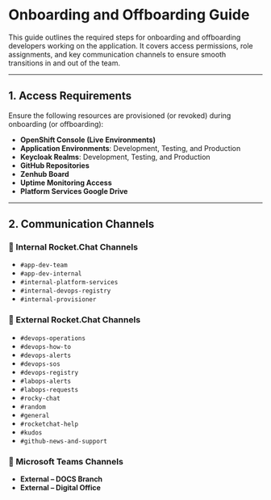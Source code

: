 # Onboarding and Offboarding Guide

This guide outlines the required steps for onboarding and offboarding developers working on the application. It covers access permissions, role assignments, and key communication channels to ensure smooth transitions in and out of the team.

---

## 1. Access Requirements

Ensure the following resources are provisioned (or revoked) during onboarding (or offboarding):

-   **OpenShift Console (Live Environments)**
-   **Application Environments**: Development, Testing, and Production
-   **Keycloak Realms**: Development, Testing, and Production
-   **GitHub Repositories**
-   **Zenhub Board**
-   **Uptime Monitoring Access**
-   **Platform Services Google Drive**

---

## 2. Communication Channels

### 🔹 Internal Rocket.Chat Channels

-   `#app-dev-team`
-   `#app-dev-internal`
-   `#internal-platform-services`
-   `#internal-devops-registry`
-   `#internal-provisioner`

### 🔹 External Rocket.Chat Channels

-   `#devops-operations`
-   `#devops-how-to`
-   `#devops-alerts`
-   `#devops-sos`
-   `#devops-registry`
-   `#labops-alerts`
-   `#labops-requests`
-   `#rocky-chat`
-   `#random`
-   `#general`
-   `#rocketchat-help`
-   `#kudos`
-   `#github-news-and-support`

### 🔹 Microsoft Teams Channels

-   **External – DOCS Branch**
-   **External – Digital Office**
